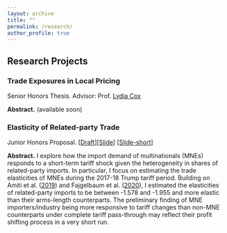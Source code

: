 ```yaml
---
layout: archive
title: ""
permalink: /research/
author_profile: true
---
```


## Research Projects 

### Trade Exposures in Local Pricing

Senior Honors Thesis. Advisor: Prof. [Lydia Cox](https://coxlydia.com/)

**Abstract.** (available soon)


### Elasticity of Related-party Trade 

Junior Honors Proposal. [[Draft](/files/RpElasticity_draft.pdf)][[Slide](https://github.com/hsienc/hsienc.github.io/blob/b7478dc135ec567f1717148dab58531634c16fb3/files/RpElasticity_slide.pdf)] [[Slide-short](https://github.com/hsienc/hsienc.github.io/blob/23f592a964bdb55abddfebc97ea58d7ea72c582e/files/RpElasticity_slide_short.pdf)]

**Abstract.** I explore how the import demand of multinationals (MNEs) responds to a short-term tariff shock given the heterogeneity in shares of related-party imports. In particular, I focus on estimating the trade elasticities of MNEs during the 2017-18 Trump tariff period. Building on Amiti et al. ([2019](https://www.aeaweb.org/articles?id=10.1257/jep.33.4.187)) and Fajgelbaum et al. ([2020](https://doi.org/10.1093/qje/qjz036)), I estimated the elasticities of related-party imports to be between -1.578 and -1.955 and more elastic than their arms-length counterparts. The preliminary finding of MNE importers/industry being more responsive to tariff changes than non-MNE counterparts under complete tariff pass-through may reflect their profit shifting process in a very short run.



